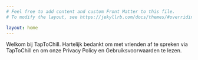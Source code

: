 ```yaml
---
# Feel free to add content and custom Front Matter to this file.
# To modify the layout, see https://jekyllrb.com/docs/themes/#overriding-theme-defaults

layout: home
---
```

Welkom bij TapToChill. Hartelijk bedankt om met vrienden af te spreken via TapToChill en om onze Privacy Policy en Gebruiksvoorwaarden te lezen.
